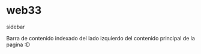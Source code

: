 # web33
sidebar

Barra de contenido indexado del lado izquierdo del contenido principal de la pagina :D
